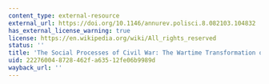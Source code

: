 ```yaml
---
content_type: external-resource
external_url: https://doi.org/10.1146/annurev.polisci.8.082103.104832
has_external_license_warning: true
license: https://en.wikipedia.org/wiki/All_rights_reserved
status: ''
title: 'The Social Processes of Civil War: The Wartime Transformation of Social Networks'
uid: 22276004-8728-462f-a635-12fe06b9989d
wayback_url: ''
---
```

